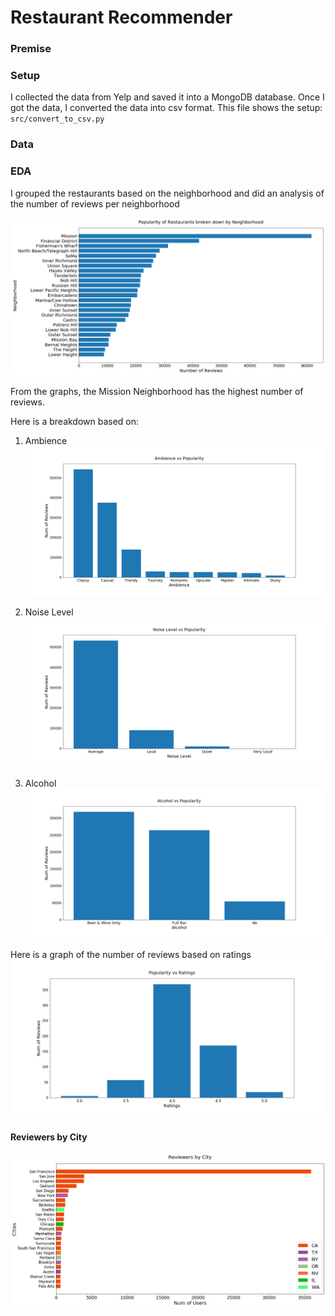 # Restaurant Recommender

### Premise

### Setup
I collected the data from Yelp and saved it into a MongoDB database. Once I got the data, I converted the data into csv format. This file shows the setup: `src/convert_to_csv.py`

### Data

### EDA
I grouped the restaurants based on the neighborhood and did an analysis of the number of reviews per neighborhood

![](images/popularity_neighborhood.png)

From the graphs, the Mission Neighborhood has the highest number of reviews.

Here is a breakdown based on:

1. Ambience
![](images/ambience_popularity.png)

2. Noise Level
![](images/noise_popularity.png)

3. Alcohol
![](images/alcohol_popularity.png)

Here is a graph of the number of reviews based on ratings
![](images/restaurants_ratings.png)


#### Reviewers by City
![](images/reviewers_city.png)
